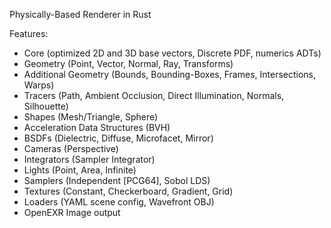 Physically-Based Renderer in Rust

Features:
- Core (optimized 2D and 3D base vectors, Discrete PDF, numerics ADTs)
- Geometry (Point, Vector, Normal, Ray, Transforms)
- Additional Geometry (Bounds, Bounding-Boxes, Frames, Intersections, Warps)
- Tracers (Path, Ambient Occlusion, Direct Illumination, Normals, Silhouette)
- Shapes (Mesh/Triangle, Sphere)
- Acceleration Data Structures (BVH)
- BSDFs (Dielectric, Diffuse, Microfacet, Mirror)
- Cameras (Perspective)
- Integrators (Sampler Integrator)
- Lights (Point, Area, Infinite)
- Samplers (Independent [PCG64], Sobol LDS)
- Textures (Constant, Checkerboard, Gradient, Grid)
- Loaders (YAML scene config, Wavefront OBJ)
- OpenEXR Image output
